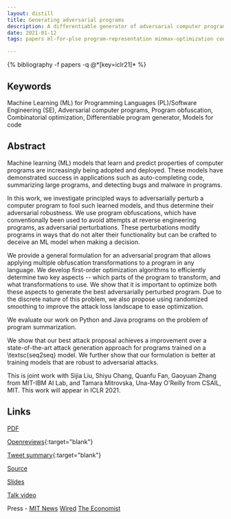 ```yaml
---
layout: distill
title: Generating adversarial programs
description: A differentiable generator of adversarial computer programs which can deceive ML models trained on computer programs
date: 2021-01-12
tags: papers ml-for-plse program-representation minmax-optimization constrained-decoding

---
```

<div class="publications">
    {% bibliography -f papers -q @*[key=iclr21]* %}
</div>

## Keywords
Machine Learning (ML) for Programming Languages (PL)/Software Engineering (SE), Adversarial computer programs, Program obfuscation, Combinatorial optimization, Differentiable program generator, Models for code

## Abstract 
Machine learning (ML) models that learn and predict properties of computer programs are increasingly being adopted and deployed. 
These models have demonstrated success in applications such as auto-completing code, summarizing large programs, and detecting bugs and malware in programs.

In this work, we investigate principled ways to adversarially perturb a computer program to fool such learned models, and thus determine their adversarial robustness. We use program obfuscations, which have conventionally been used to avoid attempts at reverse engineering programs, as adversarial perturbations. These perturbations modify programs in ways that do not alter their functionality but can be crafted to deceive an ML model when making a decision. 

We provide a general formulation for an adversarial program that allows applying multiple obfuscation transformations to a program in any language. We develop first-order optimization algorithms to  efficiently determine two key aspects -- which parts of the program to transform, and what transformations to use. We show that it is important to optimize both these aspects to generate the best adversarially perturbed program. Due to the discrete nature of this problem, we also propose using randomized smoothing to improve the attack loss landscape to ease optimization. 

We evaluate our work on Python and Java programs on the problem of program summarization. 

We show that our best attack proposal achieves a  improvement over a state-of-the-art attack generation approach for programs trained on a \textsc{seq2seq} model.
We further show that our formulation is better at training models that are robust to adversarial attacks.

This is joint work with Sijia Liu, Shiyu Chang, Quanfu Fan, Gaoyuan Zhang from MIT-IBM AI Lab, and Tamara Mitrovska, Una-May O'Reilly from CSAIL, MIT. This work will appear in ICLR 2021.

## Links
[PDF](/assets/papers/iclr_21.pdf)

[Openreviews](https://openreview.net/forum?id=PH5PH9ZO_4){:target="blank"}

[Tweet summary](https://twitter.com/ShashankSrikant/status/1349121295972143105){:target="blank"}

[Source](https://github.com/ALFA-group/adversarial-code-generation)

[Slides](https://slideslive.com/38953748/adversarial-attacks-on-models-for-computer-programs?ref=speaker-18243-latest&locale=en)

[Talk video](https://www.youtube.com/watch?v=b23HNPilfB4)

Press - [MIT News](https://news.mit.edu/2021/toward-deep-learning-models-that-can-reason-about-code-like-humans-0415) [Wired](https://www.wired.com/story/ai-latest-trick-writing-computer-code/) [The Economist](https://www.economist.com/science-and-technology/2021/07/07/ai-is-transforming-the-coding-of-computer-programs)
